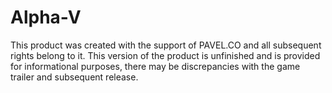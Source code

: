 # Alpha-V
This product was created with the support of PAVEL.CO and all subsequent rights belong to it. This version of the product is unfinished and is provided for informational purposes, there may be discrepancies with the game trailer and subsequent release.
